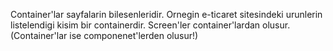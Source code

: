 Container'lar sayfalarin bilesenleridir. Ornegin e-ticaret sitesindeki urunlerin listelendigi kisim bir containerdir. Screen'ler container'lardan olusur. (Container'lar ise componenet'lerden olusur!)